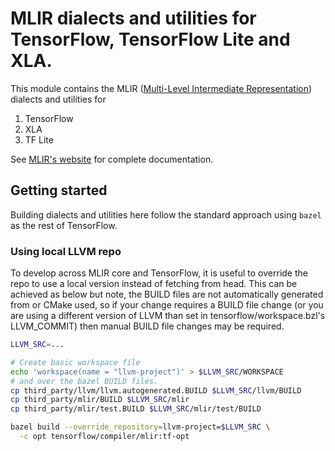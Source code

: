 # MLIR dialects and utilities for TensorFlow, TensorFlow Lite and XLA.

This module contains the MLIR
([Multi-Level Intermediate Representation](https://mlir.llvm.org))
dialects and utilities for

1. TensorFlow
2. XLA
3. TF Lite

See [MLIR's website](https://mlir.llvm.org) for complete documentation.

## Getting started

Building dialects and utilities here follow the standard approach using
`bazel` as the rest of TensorFlow.

### Using local LLVM repo

To develop across MLIR core and TensorFlow, it is useful to override the repo
to use a local version instead of fetching from head. This can be achieved as
below but note, the BUILD files are not automatically generated from or CMake
used, so if your change requires a BUILD file change (or you are using a
different version of LLVM than set in tensorflow/workspace.bzl's LLVM_COMMIT)
then manual BUILD file changes may be required.

```sh
LLVM_SRC=...

# Create basic workspace file
echo 'workspace(name = "llvm-project")' > $LLVM_SRC/WORKSPACE
# and over the bazel BUILD files.
cp third_party/llvm/llvm.autogenerated.BUILD $LLVM_SRC/llvm/BUILD
cp third_party/mlir/BUILD $LLVM_SRC/mlir
cp third_party/mlir/test.BUILD $LLVM_SRC/mlir/test/BUILD

bazel build --override_repository=llvm-project=$LLVM_SRC \
  -c opt tensorflow/compiler/mlir:tf-opt
```
